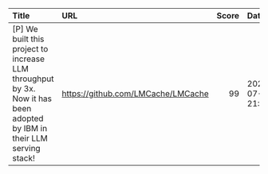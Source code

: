 | Title                                                                                                                  | URL                                |   Score | Date                |
|:-----------------------------------------------------------------------------------------------------------------------|:-----------------------------------|--------:|:--------------------|
| [P] We built this project to increase LLM throughput by 3x. Now it has been adopted by IBM in their LLM serving stack! | https://github.com/LMCache/LMCache |      99 | 2025-07-06 21:59:06 |